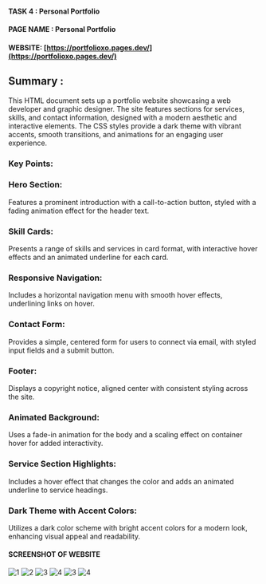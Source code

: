 

#### TASK 4  : Personal Portfolio

#### PAGE NAME : Personal Portfolio

#### WEBSITE: [https://portfolioxo.pages.dev/](https://portfolioxo.pages.dev/)

## Summary :
This HTML document sets up a portfolio website showcasing a web developer and graphic designer. The site features sections for services, skills, and contact information, designed with a modern aesthetic and interactive elements. The CSS styles provide a dark theme with vibrant accents, smooth transitions, and animations for an engaging user experience.

### Key Points:




### Hero Section: 
Features a prominent introduction with a call-to-action button, styled with a fading animation effect for the header text.

### Skill Cards:
 Presents a range of skills and services in card format, with interactive hover effects and an animated underline for each card.

### Responsive Navigation: 
Includes a horizontal navigation menu with smooth hover effects, underlining links on hover.

### Contact Form: 
Provides a simple, centered form for users to connect via email, with styled input fields and a submit button.

### Footer: 
Displays a copyright notice, aligned center with consistent styling across the site.

### Animated Background: 
Uses a fade-in animation for the body and a scaling effect on container hover for added interactivity.

### Service Section Highlights: 
Includes a hover effect that changes the color and adds an animated underline to service headings.

### Dark Theme with Accent Colors: 
Utilizes a dark color scheme with bright accent colors for a modern look, enhancing visual appeal and readability.

#### SCREENSHOT OF WEBSITE 

![1](https://github.com/user-attachments/assets/18108d49-b303-4e53-9827-6de48b1fbf85)
![2](https://github.com/user-attachments/assets/5aa64dd6-2a13-429f-978c-98cbd6be5c9c)
![3](https://github.com/user-attachments/assets/420ceaa9-e7ee-4fbb-8983-9a67ef9ee36b)
![4](https://github.com/user-attachments/assets/17de2762-d7e2-4e08-b257-9758438653b8)
![3](https://github.com/user-attachments/assets/d05e7305-204b-4dfd-b710-74de8fa49d49)
![4](https://github.com/user-attachments/assets/9af9be44-5fb4-4a51-8a2a-3aa4baf7d1b3)
